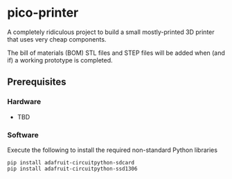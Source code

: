 # pico-printer
A completely ridiculous project to build a small mostly-printed 3D printer that uses very cheap components.

The bill of materials (BOM) STL files and STEP files will be added when (and if) a working prototype is completed.

## Prerequisites

### Hardware

- TBD

### Software

Execute the following to install the required non-standard Python libraries

```
pip install adafruit-circuitpython-sdcard
pip install adafruit-circuitpython-ssd1306
```
